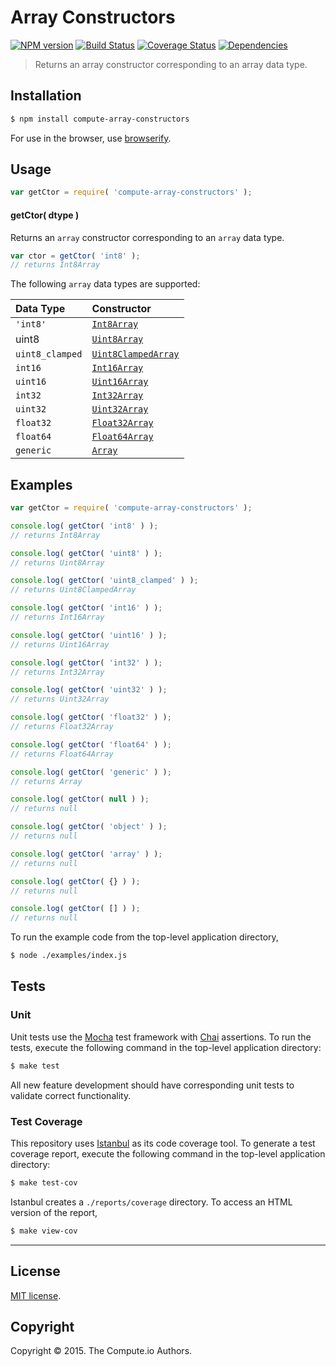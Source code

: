 Array Constructors
===
[![NPM version][npm-image]][npm-url] [![Build Status][travis-image]][travis-url] [![Coverage Status][coveralls-image]][coveralls-url] [![Dependencies][dependencies-image]][dependencies-url]

> Returns an array constructor corresponding to an array data type.


## Installation

``` bash
$ npm install compute-array-constructors
```

For use in the browser, use [browserify](https://github.com/substack/node-browserify).


## Usage

``` javascript
var getCtor = require( 'compute-array-constructors' );
```

#### getCtor( dtype )

Returns an `array` constructor corresponding to an `array` data type.

``` javascript
var ctor = getCtor( 'int8' );
// returns Int8Array
```

The following `array` data types are supported:

| Data Type | Constructor |
|:----------|:------------|
|`'int8'`| [`Int8Array`](https://developer.mozilla.org/en-US/docs/Web/JavaScript/Reference/Global_Objects/Int8Array) |
| uint8 | [`Uint8Array`](https://developer.mozilla.org/en-US/docs/Web/JavaScript/Reference/Global_Objects/Uint8Array) |
| `uint8_clamped` | [`Uint8ClampedArray`](https://developer.mozilla.org/en-US/docs/Web/JavaScript/Reference/Global_Objects/Uint8ClampedArray) |
| `int16` | [`Int16Array`](https://developer.mozilla.org/en-US/docs/Web/JavaScript/Reference/Global_Objects/Int16Array) |
| `uint16` | [`Uint16Array`](https://developer.mozilla.org/en-US/docs/Web/JavaScript/Reference/Global_Objects/Uint16Array) |
| `int32` | [`Int32Array`](https://developer.mozilla.org/en-US/docs/Web/JavaScript/Reference/Global_Objects/Int32Array) |
| `uint32` | [`Uint32Array`](https://developer.mozilla.org/en-US/docs/Web/JavaScript/Reference/Global_Objects/Uint32Array) |
| `float32` | [`Float32Array`](https://developer.mozilla.org/en-US/docs/Web/JavaScript/Reference/Global_Objects/Float32Array) |
| `float64` | [`Float64Array`](https://developer.mozilla.org/en-US/docs/Web/JavaScript/Reference/Global_Objects/Float64Array) |
| `generic` | [`Array`](https://developer.mozilla.org/en-US/docs/Web/JavaScript/Reference/Global_Objects/Array) |


## Examples

``` javascript
var getCtor = require( 'compute-array-constructors' );

console.log( getCtor( 'int8' ) );
// returns Int8Array

console.log( getCtor( 'uint8' ) );
// returns Uint8Array

console.log( getCtor( 'uint8_clamped' ) );
// returns Uint8ClampedArray

console.log( getCtor( 'int16' ) );
// returns Int16Array

console.log( getCtor( 'uint16' ) );
// returns Uint16Array

console.log( getCtor( 'int32' ) );
// returns Int32Array

console.log( getCtor( 'uint32' ) );
// returns Uint32Array

console.log( getCtor( 'float32' ) );
// returns Float32Array

console.log( getCtor( 'float64' ) );
// returns Float64Array

console.log( getCtor( 'generic' ) );
// returns Array

console.log( getCtor( null ) );
// returns null

console.log( getCtor( 'object' ) );
// returns null

console.log( getCtor( 'array' ) );
// returns null

console.log( getCtor( {} ) );
// returns null

console.log( getCtor( [] ) );
// returns null
```

To run the example code from the top-level application directory,

``` bash
$ node ./examples/index.js
```


## Tests

### Unit

Unit tests use the [Mocha](http://mochajs.org/) test framework with [Chai](http://chaijs.com) assertions. To run the tests, execute the following command in the top-level application directory:

``` bash
$ make test
```

All new feature development should have corresponding unit tests to validate correct functionality.


### Test Coverage

This repository uses [Istanbul](https://github.com/gotwarlost/istanbul) as its code coverage tool. To generate a test coverage report, execute the following command in the top-level application directory:

``` bash
$ make test-cov
```

Istanbul creates a `./reports/coverage` directory. To access an HTML version of the report,

``` bash
$ make view-cov
```


---
## License

[MIT license](http://opensource.org/licenses/MIT).


## Copyright

Copyright &copy; 2015. The Compute.io Authors.


[npm-image]: http://img.shields.io/npm/v/compute-array-constructors.svg
[npm-url]: https://npmjs.org/package/compute-array-constructors

[travis-image]: http://img.shields.io/travis/compute-io/array-constructors/master.svg
[travis-url]: https://travis-ci.org/compute-io/array-constructors

[coveralls-image]: https://img.shields.io/coveralls/compute-io/array-constructors/master.svg
[coveralls-url]: https://coveralls.io/r/compute-io/array-constructors?branch=master

[dependencies-image]: http://img.shields.io/david/compute-io/array-constructors.svg
[dependencies-url]: https://david-dm.org/compute-io/array-constructors

[dev-dependencies-image]: http://img.shields.io/david/dev/compute-io/array-constructors.svg
[dev-dependencies-url]: https://david-dm.org/dev/compute-io/array-constructors

[github-issues-image]: http://img.shields.io/github/issues/compute-io/array-constructors.svg
[github-issues-url]: https://github.com/compute-io/array-constructors/issues
